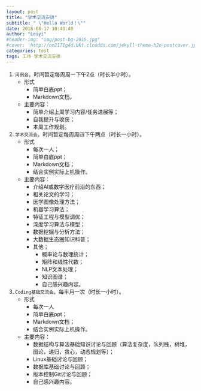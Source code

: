 ```yaml
---
layout: post
title: "学术交流安排"
subtitle: " \"Hello World！\""
date: 2018-08-17 10:43:40
author: "Leiyi"
#header-img: "img/post-bg-2015.jpg"
#cover: 'http://on2171g4d.bkt.clouddn.com/jekyll-theme-h2o-postcover.jpg'
categories: test
tags: 工作 学术交流安排 
---
```


1. `周例会`。时间暂定每周周一下午2点（时长半小时）。
    - 形式
        - 简单白底ppt；
        - Markdown文档。
    - 主要内容：
        - 简单介绍上周学习内容/任务进展等；
        - 自我提升与收获；
        - 本周工作规划。
2. `学术交流会`。时间暂定每周周四下午两点（时长一小时）。
    - 形式
        - 每次一人；
        - 简单白底ppt；
        - Markdown文档；
        - 结合实例实际上机操作。
    - 主要内容：
        - 介绍AI或数字医疗前沿的东西；
        - 相关论文的学习；
        - 医学图像处理方法；
        - 机器学习算法；
        - 特征工程与模型调优；
        - 深度学习算法与模型；
        - 数据挖掘与分析方法；
        - 大数据生态圈知识科普；
        - 其他；
            - 概率论与数理统计；
            - 矩阵和线性代数；
            - NLP文本处理；
            - 知识图谱；
            - 自己感兴趣内容。
3. `Coding基础交流会`。每半月一次（时长一小时）。
    - 形式
        - 每次一人
        - 简单白底ppt；
        - Markdown文档；
        - 结合实例实际上机操作。
    - 主要内容：
        - 数据结构与算法基础知识讨论与回顾（算法复杂度，队列栈，树堆，图论，递归，贪心，动态规划等）；
        - Linux基础讨论与回顾；
        - 数据库基础讨论与回顾；
        - 版本控制Git讨论与回顾；
        - 自己感兴趣内容。 